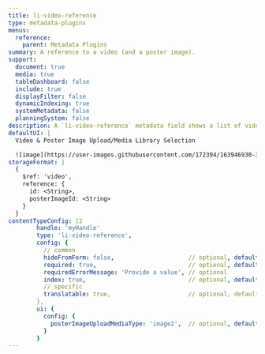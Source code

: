 ```yaml
---
title: li-video-reference
type: metadata-plugins
menus:
  reference:
    parent: Metadata Plugins
summary: A reference to a video (and a poster image).
support:
  document: true
  media: true
  tableDashboard: false
  include: true
  displayFilter: false
  dynamicIndexing: true
  systemMetadata: false
  planningSystem: false
description: A `li-video-reference` metadata field shows a list of video references where one entry can be selected. Optionally a customer poster image can be defined. `li-video-reference` is only supported property in includes.
defaultUI: |
  Video & Poster Image Upload/Media Library Selection

  ![image](https://user-images.githubusercontent.com/172394/163946930-329405af-f511-40fc-ab8b-e5642702bdea.png)
storageFormat: |
  {
    $ref: 'video',
    reference: {
      id: <String>,
      posterImageId: <String>
    }
  }
contentTypeConfig: |2
        handle: 'myHandle'
        type: 'li-video-reference',
        config: {
          // common
          hideFromForm: false,                     // optional, default: false
          required: true,                          // optional, default: false
          requiredErrorMessage: 'Provide a value', // optional
          index: true,                             // optional, default: false, added in {{< release "release-2023-07" >}}
          // specific
          translatable: true,                      // optional, default: false, translations are only supported for data-record and mediaLibrary
        },
        ui: {
          config: {
            posterImageUploadMediaType: 'image2',  // optional, default: 'image'
          }
        }
---
```

